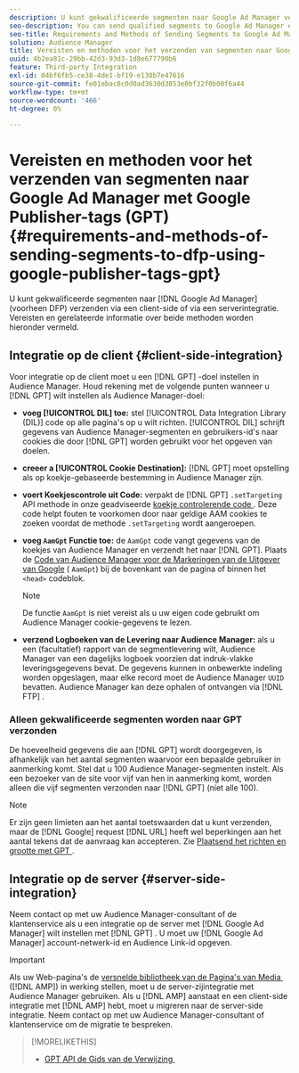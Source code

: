 ```yaml
---
description: U kunt gekwalificeerde segmenten naar Google Ad Manager verzenden via een client-side of via een serverintegratie. Vereisten en gerelateerde informatie over beide methoden worden hieronder vermeld.
seo-description: You can send qualified segments to Google Ad Manager either through a client-side or through a server-side integration. Requirements and related information about both methods are listed below.
seo-title: Requirements and Methods of Sending Segments to Google Ad Manager Using Google Publisher Tags (GPT)
solution: Audience Manager
title: Vereisten en methoden voor het verzenden van segmenten naar Google Ad Manager met Google Publisher-tags (GPT)
uuid: 4b2ea81c-29bb-42d3-93d3-1d8e677790b6
feature: Third-party Integration
exl-id: 04bf6fb5-ce38-4de1-bf19-e130b7e47616
source-git-commit: fe01ebac8c0d0ad3630d3853e0bf32f0b00f6a44
workflow-type: tm+mt
source-wordcount: '466'
ht-degree: 0%

---
```


# Vereisten en methoden voor het verzenden van segmenten naar Google Ad Manager met Google Publisher-tags (GPT) {#requirements-and-methods-of-sending-segments-to-dfp-using-google-publisher-tags-gpt}

U kunt gekwalificeerde segmenten naar [!DNL Google Ad Manager] (voorheen DFP) verzenden via een client-side of via een serverintegratie. Vereisten en gerelateerde informatie over beide methoden worden hieronder vermeld.

## Integratie op de client {#client-side-integration}

Voor integratie op de client moet u een [!DNL GPT] -doel instellen in Audience Manager. Houd rekening met de volgende punten wanneer u [!DNL GPT] wilt instellen als Audience Manager-doel:

* **voeg [!UICONTROL DIL] toe:** stel [!UICONTROL Data Integration Library (DIL)] code op alle pagina&#39;s op u wilt richten. [!UICONTROL DIL] schrijft gegevens van Audience Manager-segmenten en gebruikers-id&#39;s naar cookies die door [!DNL GPT] worden gebruikt voor het opgeven van doelen.

* **creeer a [!UICONTROL Cookie Destination]:** [!DNL GPT] moet opstelling als op koekje-gebaseerde bestemming in Audience Manager zijn.

* **voert Koekjescontrole uit Code:** verpakt de [!DNL GPT] `.setTargeting` API methode in onze geadviseerde [&#x200B; koekje controlerende code &#x200B;](../../integration/gpt-aam-destination/gpt-aam-modify-api.md). Deze code helpt fouten te voorkomen door naar geldige AAM cookies te zoeken voordat de methode `.setTargeting` wordt aangeroepen.

* **voeg `AamGpt` Functie toe:** de `AamGpt` code vangt gegevens van de koekjes van Audience Manager en verzendt het naar [!DNL GPT]. Plaats de [&#x200B; Code van Audience Manager voor de Markeringen van de Uitgever van Google &#x200B;](../../integration/gpt-aam-destination/gpt-aam-aamgpt-code.md) ( `AamGpt`) bij de bovenkant van de pagina of binnen het `<head>` codeblok.

  >[!NOTE]
  >
  >De functie `AamGpt` is niet vereist als u uw eigen code gebruikt om Audience Manager cookie-gegevens te lezen.

* **verzend Logboeken van de Levering naar Audience Manager:** als u een (facultatief) rapport van de segmentlevering wilt, Audience Manager van een dagelijks logboek voorzien dat indruk-vlakke leveringsgegevens bevat. De gegevens kunnen in onbewerkte indeling worden opgeslagen, maar elke record moet de Audience Manager `UUID` bevatten. Audience Manager kan deze ophalen of ontvangen via [!DNL FTP] .

### Alleen gekwalificeerde segmenten worden naar GPT verzonden

De hoeveelheid gegevens die aan [!DNL GPT] wordt doorgegeven, is afhankelijk van het aantal segmenten waarvoor een bepaalde gebruiker in aanmerking komt. Stel dat u 100 Audience Manager-segmenten instelt. Als een bezoeker van de site voor vijf van hen in aanmerking komt, worden alleen die vijf segmenten verzonden naar [!DNL GPT] (niet alle 100).

>[!NOTE]
>
>Er zijn geen limieten aan het aantal toetswaarden dat u kunt verzenden, maar de [!DNL Google] request [!DNL URL] heeft wel beperkingen aan het aantal tekens dat de aanvraag kan accepteren. Zie [&#x200B; Plaatsend het richten en grootte met GPT &#x200B;](https://support.google.com/dfp_premium/bin/answer.py?hl=en&answer=1697712).

## Integratie op de server {#server-side-integration}

Neem contact op met uw Audience Manager-consultant of de klantenservice als u een integratie op de server met [!DNL Google Ad Manager] wilt instellen met [!DNL GPT] . U moet uw [!DNL Google Ad Manager] account-netwerk-id en Audience Link-id opgeven.

>[!IMPORTANT]
>
>Als uw Web-pagina&#39;s de [&#x200B; versnelde bibliotheek van de Pagina&#39;s van Media &#x200B;](https://www.ampproject.org/) ([!DNL AMP]) in werking stellen, moet u de server-zijintegratie met Audience Manager gebruiken. Als u [!DNL AMP] aanstaat en een client-side integratie met [!DNL AMP] hebt, moet u migreren naar de server-side integratie. Neem contact op met uw Audience Manager-consultant of klantenservice om de migratie te bespreken.

>[!MORELIKETHIS]
>
>* [&#x200B; GPT API de Gids van de Verwijzing &#x200B;](https://support.google.com/dfp_premium/bin/answer.py?hl=en&answer=1650154)
